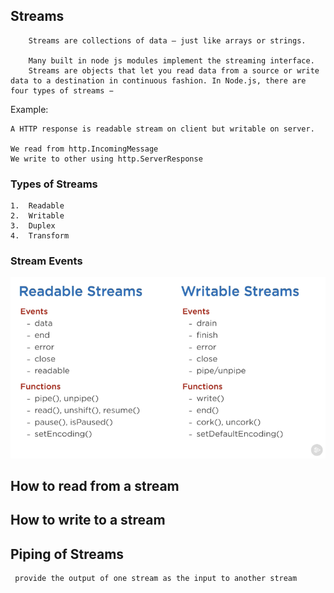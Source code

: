 ## Streams
        Streams are collections of data — just like arrays or strings. 

        Many built in node js modules implement the streaming interface.
        Streams are objects that let you read data from a source or write data to a destination in continuous fashion. In Node.js, there are four types of streams −



Example:

    A HTTP response is readable stream on client but writable on server.

    We read from http.IncomingMessage
    We write to other using http.ServerResponse

### Types of Streams
    1.  Readable
    2.  Writable
    3.  Duplex
    4.  Transform


### Stream Events 
![](assets/eventsStreams.png)






## How to read from a stream

## How to write to a stream

## Piping of Streams
     provide the output of one stream as the input to another stream
